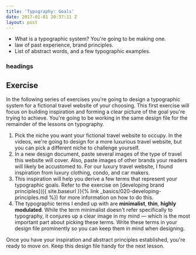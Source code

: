 ```yaml
---
title: 'Typography: Goals'
date: 2017-01-01 20:37:11 Z
layout: post
---
```


* What is a typographic system? You're going to be making one.
* law of past experience, brand principles.
* List of abstract words, and a few typographic examples.

### headings

<!--more-->
## Exercise
In the following series of exercises you're going to design a typographic system for a fictional travel website of your choosing. This first exercise will focus on building inspiration and forming a clear picture of the goal you're trying to achieve. You're going to be working in the same design file for the remainder of the lessons on typography.

1. Pick the niche you want your fictional travel website to occupy. In the videos, we're going
to design for a more luxurious travel website, but you can pick a different niche to challenge yourself.
2. In a new design document, paste several images of the type of travel this website will
cover. Also, paste images of other brands your readers will likely be accustomed to.
For our luxury travel website, I found inspiration from luxury clothing, condo, and car makers.
3. This inspiration will help you derive a few terms that represent your typographic goals. Refer to the exercise
on [developing brand principles]({{ site.baseurl }}{% link _basics/020-developing-principles.md %})
for more information on how to do this.
4. The typographic terms I ended up with are **minimalist**, **thin**, **highly modulated**. While the term minimalist doesn't refer specifically to typography, it conjures up a clear image in my mind — which is the most important part about picking these terms. Write these terms in your design file prominently so you can keep them in mind when designing.

Once you have your inspiration and abstract principles established, you're ready to move on. Keep this design file handy for the next lesson.
